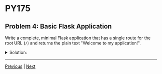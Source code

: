 # PY175
## Problem 4: Basic Flask Application

Write a complete, minimal Flask application that has a single route for the root URL (`/`) and returns the plain text "Welcome to my application!".

<details>
<summary>Solution:</summary>

```python
from flask import Flask

app = Flask(__name__)

@app.route('/')
def index():
    return "Welcome to my application!"

if __name__ == '__main__':
    app.run(debug=True)
```

</details>

---

[Previous](03.md) | [Next](05.md)